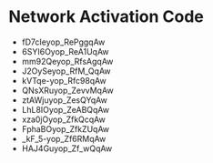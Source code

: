 # Network Activation Code
* fD7cIeyop_RePggqAw
* 6SYI6Oyop_ReA1UqAw
* mm92Qeyop_RfsAgqAw
* J2OySeyop_RfM_QqAw
* kVTqe-yop_Rfc98qAw
* QNsXRuyop_ZevvMqAw
* ztAWjuyop_ZesQYqAw
* LhL8IOyop_ZeABQqAw
* xza0jOyop_ZfkQcqAw
* FphaBOyop_ZfkZUqAw
* _kF_5-yop_Zf6RMqAw
* HAJ4Guyop_Zf_wQqAw